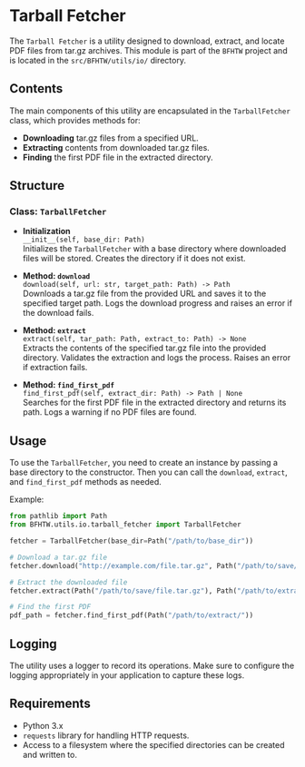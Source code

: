 # Tarball Fetcher

The `Tarball Fetcher` is a utility designed to download, extract, and locate PDF files from tar.gz archives. This module is part of the `BFHTW` project and is located in the `src/BFHTW/utils/io/` directory.

## Contents

The main components of this utility are encapsulated in the `TarballFetcher` class, which provides methods for:

- **Downloading** tar.gz files from a specified URL.
- **Extracting** contents from downloaded tar.gz files.
- **Finding** the first PDF file in the extracted directory.

## Structure

### Class: `TarballFetcher`

- **Initialization**  
  `__init__(self, base_dir: Path)`  
  Initializes the `TarballFetcher` with a base directory where downloaded files will be stored. Creates the directory if it does not exist.

- **Method: `download`**  
  `download(self, url: str, target_path: Path) -> Path`  
  Downloads a tar.gz file from the provided URL and saves it to the specified target path. Logs the download progress and raises an error if the download fails.

- **Method: `extract`**  
  `extract(self, tar_path: Path, extract_to: Path) -> None`  
  Extracts the contents of the specified tar.gz file into the provided directory. Validates the extraction and logs the process. Raises an error if extraction fails.

- **Method: `find_first_pdf`**  
  `find_first_pdf(self, extract_dir: Path) -> Path | None`  
  Searches for the first PDF file in the extracted directory and returns its path. Logs a warning if no PDF files are found.

## Usage

To use the `TarballFetcher`, you need to create an instance by passing a base directory to the constructor. Then you can call the `download`, `extract`, and `find_first_pdf` methods as needed. 

Example:
```python
from pathlib import Path
from BFHTW.utils.io.tarball_fetcher import TarballFetcher

fetcher = TarballFetcher(base_dir=Path("/path/to/base_dir"))

# Download a tar.gz file
fetcher.download("http://example.com/file.tar.gz", Path("/path/to/save/file.tar.gz"))

# Extract the downloaded file
fetcher.extract(Path("/path/to/save/file.tar.gz"), Path("/path/to/extract/"))

# Find the first PDF
pdf_path = fetcher.find_first_pdf(Path("/path/to/extract/"))
```  

## Logging

The utility uses a logger to record its operations. Make sure to configure the logging appropriately in your application to capture these logs.

## Requirements

- Python 3.x
- `requests` library for handling HTTP requests.
- Access to a filesystem where the specified directories can be created and written to.